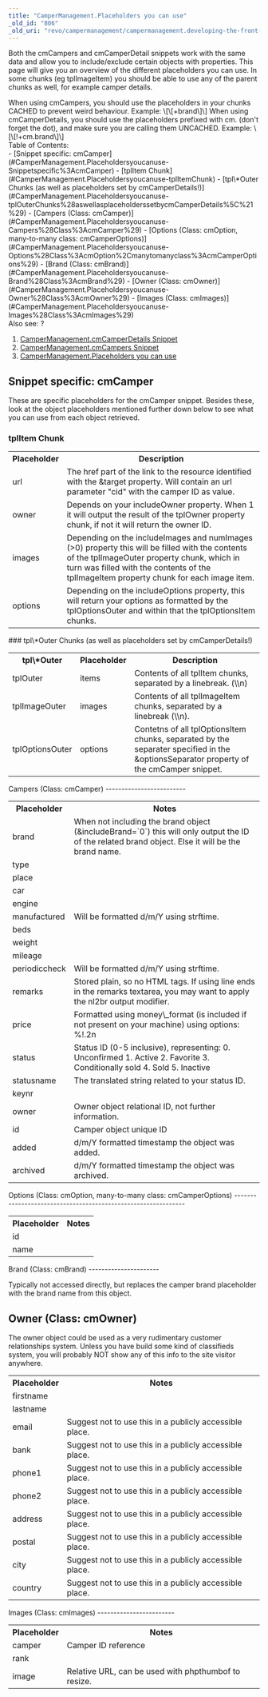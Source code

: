 ```yaml
---
title: "CamperManagement.Placeholders you can use"
_old_id: "806"
_old_uri: "revo/campermanagement/campermanagement.developing-the-front-end/campermanagement.placeholders-you-can-use"
---
```


Both the cmCampers and cmCamperDetail snippets work with the same data and allow you to include/exclude certain objects with properties. This page will give you an overview of the different placeholders you can use. In some chunks (eg tplImageItem) you should be able to use any of the parent chunks as well, for example camper details.

<div class="note">When using cmCampers, you should use the placeholders in your chunks CACHED to prevent weird behaviour. Example: \[\[+brand\]\] When using cmCamperDetails, you should use the placeholders prefixed with cm. (don't forget the dot), and make sure you are calling them UNCACHED. Example: \[\[!+cm.brand\]\]

</div>Table of Contents:

<div>- [Snippet specific: cmCamper](#CamperManagement.Placeholdersyoucanuse-Snippetspecific%3AcmCamper)
  - [tplItem Chunk](#CamperManagement.Placeholdersyoucanuse-tplItemChunk)
  - [tpl\*Outer Chunks (as well as placeholders set by cmCamperDetails!)](#CamperManagement.Placeholdersyoucanuse-tplOuterChunks%28aswellasplaceholderssetbycmCamperDetails%5C%21%29)
- [Campers (Class: cmCamper)](#CamperManagement.Placeholdersyoucanuse-Campers%28Class%3AcmCamper%29)
- [Options (Class: cmOption, many-to-many class: cmCamperOptions)](#CamperManagement.Placeholdersyoucanuse-Options%28Class%3AcmOption%2Cmanytomanyclass%3AcmCamperOptions%29)
- [Brand (Class: cmBrand)](#CamperManagement.Placeholdersyoucanuse-Brand%28Class%3AcmBrand%29)
- [Owner (Class: cmOwner)](#CamperManagement.Placeholdersyoucanuse-Owner%28Class%3AcmOwner%29)
- [Images (Class: cmImages)](#CamperManagement.Placeholdersyoucanuse-Images%28Class%3AcmImages%29)

</div>Also see:   
?

1. [CamperManagement.cmCamperDetails Snippet](/extras/revo/campermanagement/campermanagement.developing-the-front-end/campermanagement.cmcamperdetails-snippet)
2. [CamperManagement.cmCampers Snippet](/extras/revo/campermanagement/campermanagement.developing-the-front-end/campermanagement.cmcampers-snippet)
3. [CamperManagement.Placeholders you can use](/extras/revo/campermanagement/campermanagement.developing-the-front-end/campermanagement.placeholders-you-can-use)

Snippet specific: cmCamper
--------------------------

These are specific placeholders for the cmCamper snippet. Besides these, look at the object placeholders mentioned further down below to see what you can use from each object retrieved.

### tplItem Chunk

<table><tbody><tr><th>Placeholder   
</th><th>Description   
</th></tr><tr><td>url   
</td><td>The href part of the link to the resource identified with the &target property. Will contain an url parameter "cid" with the camper ID as value.   
</td></tr><tr><td>owner   
</td><td>Depends on your includeOwner property. When 1 it will output the result of the tplOwner property chunk, if not it will return the owner ID.   
</td></tr><tr><td>images   
</td><td>Depending on the includeImages and numImages (>0) property this will be filled with the contents of the tplImageOuter property chunk, which in turn was filled with the contents of the tplImageItem property chunk for each image item.   
</td></tr><tr><td>options   
</td><td>Depending on the includeOptions property, this will return your options as formatted by the tplOptionsOuter and within that the tplOptionsItem chunks.   
</td></tr></tbody></table>### tpl\*Outer Chunks (as well as placeholders set by cmCamperDetails!)

<table><tbody><tr><th>tpl\*Outer   
</th><th>Placeholder   
</th><th>Description   
</th></tr><tr><td>tplOuter   
</td><td>items   
</td><td>Contents of all tplItem chunks, separated by a linebreak. (\\n)   
</td></tr><tr><td>tplImageOuter   
</td><td>images   
</td><td>Contents of all tplImageItem chunks, separated by a linebreak (\\n).   
</td></tr><tr><td>tplOptionsOuter   
</td><td>options   
</td><td>Contetns of all tplOptionsItem chunks, separated by the separater specified in the &optionsSeparator property of the cmCamper snippet.   
</td></tr></tbody></table>Campers (Class: cmCamper)
-------------------------

<table><tbody><tr><th>Placeholder</th><th>Notes   
</th></tr><tr><td>brand   
</td><td>When not including the brand object (&includeBrand=`0`) this will only output the ID of the related brand object. Else it will be the brand name.   
</td></tr><tr><td>type   
</td><td> </td></tr><tr><td>place   
</td><td> </td></tr><tr><td>car   
</td><td> </td></tr><tr><td>engine   
</td><td> </td></tr><tr><td>manufactured   
</td><td>Will be formatted d/m/Y using strftime.   
</td></tr><tr><td>beds   
</td><td> </td></tr><tr><td>weight   
</td><td> </td></tr><tr><td>mileage   
</td><td> </td></tr><tr><td>periodiccheck   
</td><td>Will be formatted d/m/Y using strftime.   
</td></tr><tr><td>remarks   
</td><td>Stored plain, so no HTML tags. If using line ends in the remarks textarea, you may want to apply the nl2br output modifier.   
</td></tr><tr><td>price   
</td><td>Formatted using money\_format (is included if not present on your machine) using options: %!.2n</td></tr><tr><td>status   
</td><td>Status ID (0-5 inclusive), representing:   
0. Unconfirmed   
1. Active   
2. Favorite   
3. Conditionally sold   
4. Sold   
5. Inactive   
</td></tr><tr><td>statusname   
</td><td>The translated string related to your status ID.   
</td></tr><tr><td>keynr   
</td><td> </td></tr><tr><td>owner   
</td><td>Owner object relational ID, not further information.   
</td></tr><tr><td>id   
</td><td>Camper object unique ID   
</td></tr><tr><td>added   
</td><td>d/m/Y formatted timestamp the object was added.   
</td></tr><tr><td>archived   
</td><td>d/m/Y formatted timestamp the object was archived.</td></tr></tbody></table>Options (Class: cmOption, many-to-many class: cmCamperOptions)
--------------------------------------------------------------

<table><tbody><tr><th>Placeholder   
</th><th>Notes   
</th></tr><tr><td>id   
</td><td> </td></tr><tr><td>name   
</td><td> </td></tr></tbody></table>Brand (Class: cmBrand)
----------------------

Typically not accessed directly, but replaces the camper brand placeholder with the brand name from this object.

Owner (Class: cmOwner)
----------------------

The owner object could be used as a very rudimentary customer relationships system. Unless you have build some kind of classifieds system, you will probably NOT show any of this info to the site visitor anywhere.

<table><tbody><tr><th>Placeholder   
</th><th>Notes   
</th></tr><tr><td>firstname   
</td><td> </td></tr><tr><td>lastname   
</td><td> </td></tr><tr><td>email   
</td><td>Suggest not to use this in a publicly accessible place.</td></tr><tr><td>bank   
</td><td>Suggest not to use this in a publicly accessible place.   
</td></tr><tr><td>phone1   
</td><td>Suggest not to use this in a publicly accessible place.</td></tr><tr><td>phone2   
</td><td>Suggest not to use this in a publicly accessible place.</td></tr><tr><td>address   
</td><td>Suggest not to use this in a publicly accessible place.</td></tr><tr><td>postal   
</td><td>Suggest not to use this in a publicly accessible place.</td></tr><tr><td>city   
</td><td>Suggest not to use this in a publicly accessible place.</td></tr><tr><td>country   
</td><td>Suggest not to use this in a publicly accessible place.</td></tr></tbody></table>Images (Class: cmImages)
------------------------

<table><tbody><tr><th>Placeholder   
</th><th>Notes   
</th></tr><tr><td>camper   
</td><td>Camper ID reference   
</td></tr><tr><td>rank   
</td><td> </td></tr><tr><td>image   
</td><td>Relative URL, can be used with phpthumbof to resize.   
</td></tr></tbody></table>